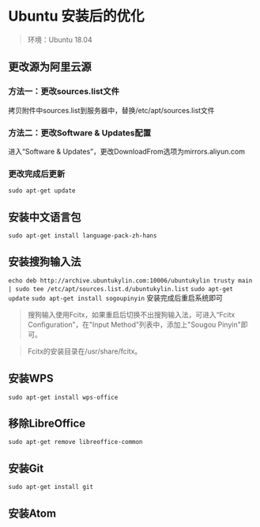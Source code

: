 # Ubuntu 安装后的优化

> 环境：Ubuntu 18.04

## 更改源为阿里云源

### 方法一：更改sources.list文件
拷贝附件中sources.list到服务器中，替换/etc/apt/sources.list文件

### 方法二：更改Software & Updates配置
进入“Software & Updates”，更改DownloadFrom选项为mirrors.aliyun.com

### 更改完成后更新
`sudo apt-get update`


## 安装中文语言包
`sudo apt-get install language-pack-zh-hans`

## 安装搜狗输入法
`echo deb http://archive.ubuntukylin.com:10006/ubuntukylin trusty main | sudo tee /etc/apt/sources.list.d/ubuntukylin.list`
`sudo apt-get update`
`sudo apt-get install sogoupinyin`
安装完成后重启系统即可

> 搜狗输入使用Fcitx，如果重启后切换不出搜狗输入法，可进入“Fcitx Configuration”，在"Input Method"列表中，添加上"Sougou Pinyin"即可。

> Fcitx的安装目录在/usr/share/fcitx。

## 安装WPS
`sudo apt-get install wps-office`

## 移除LibreOffice
`sudo apt-get remove libreoffice-common`

## 安装Git
`sudo apt-get install git`

## 安装Atom

